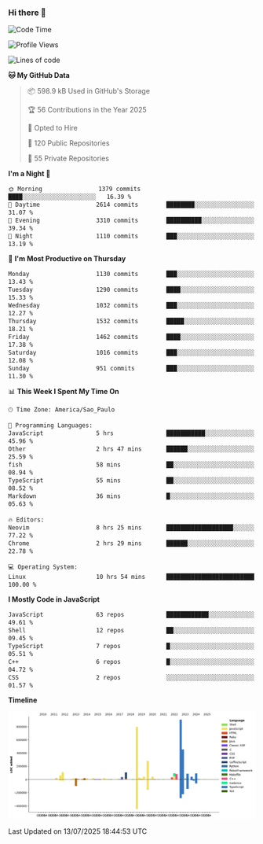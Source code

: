 ### Hi there 👋

<!--START_SECTION:waka-->
![Code Time](http://img.shields.io/badge/Code%20Time-7%2C266%20hrs%2013%20mins-blue)

![Profile Views](http://img.shields.io/badge/Profile%20Views-0-blue)

![Lines of code](https://img.shields.io/badge/From%20Hello%20World%20I%27ve%20Written-3.5%20million%20lines%20of%20code-blue)

**🐱 My GitHub Data** 

> 📦 598.9 kB Used in GitHub's Storage 
 > 
> 🏆 56 Contributions in the Year 2025
 > 
> 💼 Opted to Hire
 > 
> 📜 120 Public Repositories 
 > 
> 🔑 55 Private Repositories 
 > 
**I'm a Night 🦉** 

```text
🌞 Morning                1379 commits        ████░░░░░░░░░░░░░░░░░░░░░   16.39 % 
🌆 Daytime                2614 commits        ████████░░░░░░░░░░░░░░░░░   31.07 % 
🌃 Evening                3310 commits        ██████████░░░░░░░░░░░░░░░   39.34 % 
🌙 Night                  1110 commits        ███░░░░░░░░░░░░░░░░░░░░░░   13.19 % 
```
📅 **I'm Most Productive on Thursday** 

```text
Monday                   1130 commits        ███░░░░░░░░░░░░░░░░░░░░░░   13.43 % 
Tuesday                  1290 commits        ████░░░░░░░░░░░░░░░░░░░░░   15.33 % 
Wednesday                1032 commits        ███░░░░░░░░░░░░░░░░░░░░░░   12.27 % 
Thursday                 1532 commits        █████░░░░░░░░░░░░░░░░░░░░   18.21 % 
Friday                   1462 commits        ████░░░░░░░░░░░░░░░░░░░░░   17.38 % 
Saturday                 1016 commits        ███░░░░░░░░░░░░░░░░░░░░░░   12.08 % 
Sunday                   951 commits         ███░░░░░░░░░░░░░░░░░░░░░░   11.30 % 
```


📊 **This Week I Spent My Time On** 

```text
🕑︎ Time Zone: America/Sao_Paulo

💬 Programming Languages: 
JavaScript               5 hrs               ███████████░░░░░░░░░░░░░░   45.96 % 
Other                    2 hrs 47 mins       ██████░░░░░░░░░░░░░░░░░░░   25.59 % 
fish                     58 mins             ██░░░░░░░░░░░░░░░░░░░░░░░   08.94 % 
TypeScript               55 mins             ██░░░░░░░░░░░░░░░░░░░░░░░   08.52 % 
Markdown                 36 mins             █░░░░░░░░░░░░░░░░░░░░░░░░   05.63 % 

🔥 Editors: 
Neovim                   8 hrs 25 mins       ███████████████████░░░░░░   77.22 % 
Chrome                   2 hrs 29 mins       ██████░░░░░░░░░░░░░░░░░░░   22.78 % 

💻 Operating System: 
Linux                    10 hrs 54 mins      █████████████████████████   100.00 % 
```

**I Mostly Code in JavaScript** 

```text
JavaScript               63 repos            ████████████░░░░░░░░░░░░░   49.61 % 
Shell                    12 repos            ██░░░░░░░░░░░░░░░░░░░░░░░   09.45 % 
TypeScript               7 repos             █░░░░░░░░░░░░░░░░░░░░░░░░   05.51 % 
C++                      6 repos             █░░░░░░░░░░░░░░░░░░░░░░░░   04.72 % 
CSS                      2 repos             ░░░░░░░░░░░░░░░░░░░░░░░░░   01.57 % 
```



**Timeline**

![Lines of Code chart](https://raw.githubusercontent.com/jampow/jampow/master/assets/bar_graph.png)


 Last Updated on 13/07/2025 18:44:53 UTC
<!--END_SECTION:waka-->

